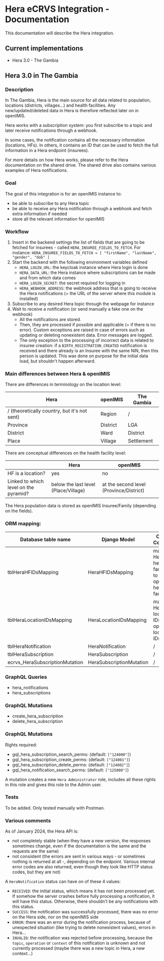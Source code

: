 # Hera eCRVS Integration - Documentation

This documentation will describe the Hera integration.

## Current implementations
- Hera 3.0 - The Gambia

## Hera 3.0 in The Gambia
### Description
In The Gambia, Hera is the main source for all data related to population, locations (districts, villages...) and health facilities. 
Any new/updated/deleted data in Hera is therefore reflected later on in openIMIS.

Hera works with a subscription system: you first subscribe to a topic and later receive notifications through a webhook.

In some cases, the notification contains all the necessary information (locations, HFs). 
In others, it contains an ID that can be used to fetch the full information in a Hera endpoint (insurees).

For more details on how Hera works, please refer to the Hera documentation on the shared drive. 
The shared drive also contains various examples of Hera notifications.

### Goal
The goal of this integration is for an openIMIS instance to:
- be able to subscribe to any Hera topic
- be able to receive any Hera notification through a webhook and fetch extra information if needed
- store all the relevant information for openIMIS

### Workflow
1. Insert in the backend settings the list of fields that are going to be fetched for insurees - called `HERA_INSUREE_FIELDS_TO_FETCH`. For instance:
``
HERA_INSUREE_FIELDS_TO_FETCH = [
    "firstName",
    "lastName",
    "gender",
    "dob"
]
``
2. Start the backend with the following environment variables defined
   - `HERA_LOGIN_URL`: the keycloak instance where Hera login is done
   - `HERA_DATA_URL`: the Hera instance where subscriptions can be made and from which data comes 
   - `HERA_LOGIN_SECRET`: the secret required for logging in
   - `HERA_WEBHOOK_ADDRESS`: the webhook address that is going to receive the Hera notifications (= the URL of the server where this module is installed)
3. Subscribe to any desired Hera topic through the webpage for instance
4. Wait to receive a notification (or send manually a fake one on the webhook)
   - All the notifications are stored.
   - Then, they are processed if possible and applicable (= if there is no error). Custom exceptions are raised in case of errors such as updating or deleting nonexistent data. Error messages are logged.
   - The only exception to the processing of incorrect data is related to insuree creation: 
   if a `BIRTH_REGISTRATION_CREATED` notification is received and there already is an Insuree with the same NIN, 
   then this person is updated. This was done on purpose for the initial data load, but shouldn't happen afterward.


### Main differences between Hera & openIMIS

There are differences in terminology on the location level:

| Hera                                         | openIMIS | The Gambia | 
|----------------------------------------------|----------|------------|
| / (theoretically country, but it's not sent) | Region   | /          |
| Province                                     | District | LGA        |
| District                                     | Ward     | District   |
| Place                                        | Village  | Settlement |

There are conceptual differences on the health facility level:

|                                       | Hera                                 | openIMIS                                |
|---------------------------------------|--------------------------------------|-----------------------------------------|
| HF is a location?                     | yes                                  | no                                      |
| Linked to which level on the pyramid? | below the last level (Place/Village) | at the second level (Province/District) |

The Hera population data is stored as openIMIS Insuree/Family (depending on the fields).


### ORM mapping:

| Database table name            | Django Model             | Optional Comments                                                 |
|--------------------------------|--------------------------|-------------------------------------------------------------------|
| tblHeraHFIDsMapping            | HeraHFIDsMapping         | mapping Hera health facility IDs to openIMIS health facility IDs  |
| tblHeraLocationIDsMapping      | HeraLocationIDsMapping   | mapping Hera location IDs to openIMIS location IDs                |            
| tblHeraNotification            | HeraNotification         | /                                                                 |
| tblHeraSubscription            | HeraSubscription         | /                                                                 |
| ecrvs_HeraSubscriptionMutation | HeraSubscriptionMutation | /                                                                 |


### GraphQL Queries
* hera_notifications
* hera_subscriptions


### GraphQL Mutations
* create_hera_subscription
* delete_hera_subscription


### GraphQL Mutations
Rights required:
* gql_hera_subscription_search_perms: (default: `["124000"]`)
* gql_hera_subscription_create_perms: (default: `["124001"]`)
* gql_hera_subscription_delete_perms: (default: `["124002"]`)
* gql_hera_notification_search_perms: (default: `["125000"]`)

A mutation creates a new `Hera Administrator` role, includes all these rights in this role and gives this role to the Admin user.

### Tests
To be added. Only tested manually with Postman.

### Various comments
As of January 2024, the Hera API is:
- not completely stable (when they have a new version, the responses sometimes change, even if the documentation is the same and the requests are the same)
- not consistent (the errors are sent in various ways - or sometimes nothing is returned at all -, depending on the endpoint. Various internal error codes are also returned, even though they look like HTTP status codes, but they are not)

A `HeraNotification` status can have on of these 4 values:
- `RECEIVED`: the initial status, which means it has not been processed yet. If somehow the server crashes before fully processing a notification, it will have this status. Otherwise, there shouldn't be any notifications with this status.
- `SUCCESS`: the notification was successfully processed, there was no error on the Hera side, nor on the openIMIS side
- `ERROR`: there was an error during the notification process, because of unexpected situation (like trying to delete nonexistent values), errors in Hera...
- `INVALID`: the notification was rejected before processing, because the `topic`, `operation` or `context` of this notification is unknown and not currently processed (maybe there was a new topic in Hera, a new context...)
